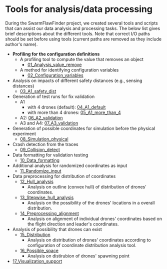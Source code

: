 # Tools for analysis/data processing

During the SwarmFlawFinder project, we created several tools and scripts that can assist our data analysis and processing tasks. The below list gives brief descriptions about the different tools.
Note that correct I/O paths should be set before using tools (current paths are removed as they include author's name).
- **Profiling for the configuration definitions**
  - A profiling tool to compute the value that removes an object
    - [01_Analysis_value_remove](01_Analysis_value_remove)
  - A method for identifying configuration variables
    - [02_Configuration_variables](02_Configuration_variables)
- Analysis on impacts of different safety distances (e.g., sensing distances)
  - [03_A1_safety_dist](03_alg_safety_dist)
- Generation of test runs for fix validation
  - A1
    - with 4 drones (default): [04_A1_default](04_A1_default)
    - with more than 4 drones: [05_A1_more_than_4](05_A1_more_than_4)
  - A2: [06_A2_validation](06_A2_validation)
  - A3 and A4: [07_A3_validation](07_A3_validation)
- Generation of possible coordinates for simulation before the physical experiment
  - [08_Simulation_physical](08_Simulation_physical)
- Crash detection from the traces
  - [09_Collision_detect](09_Collision_detect)
- Data formatting for validation testing
  - [10_Data_formatting](10_Data_formatting)
- Additional analysis for randomized coordinates as input
  - [11_Randomize_input](11_Randomize_input)
- Data preprocessing for distribution of coordinates
  - [12_Hull_analysis](12_Hull_analysis)
    - Analysis on outline (convex hull) of distribution of drones' coordinates.
  - [13_Stepwise_hull_analysis](13_Stepwise_hull_analysis)
    - Analysis on the possibility of the drones' locations in a overall distribution.
  - [14_Preprocessing_alignment](14_Preprocessing_alignment)
    - Analysis on alignment of individual drones' coordinates based on the flight direction and leader's coordinates.
- Analysis of possibility that drones can exist
  - [15_Distribution](15_Distribution)
    - Analysis on distribution of drones' coordinates according to configuration of coordinate distribution analysis tool.
  - [16_Possible_space](16_Possible_space)
    - Analysis on distirubion of drones' spawning point
- [17_Visualization_support](17_Visualization_support)